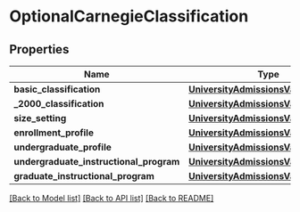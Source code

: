 # OptionalCarnegieClassification


## Properties
Name | Type | Description | Notes
------------ | ------------- | ------------- | -------------
**basic_classification** | [**UniversityAdmissionsValueModelStr**](UniversityAdmissionsValueModelStr.md) |  | [optional] 
**_2000_classification** | [**UniversityAdmissionsValueModelStr**](UniversityAdmissionsValueModelStr.md) |  | [optional] 
**size_setting** | [**UniversityAdmissionsValueModelStr**](UniversityAdmissionsValueModelStr.md) |  | [optional] 
**enrollment_profile** | [**UniversityAdmissionsValueModelStr**](UniversityAdmissionsValueModelStr.md) |  | [optional] 
**undergraduate_profile** | [**UniversityAdmissionsValueModelStr**](UniversityAdmissionsValueModelStr.md) |  | [optional] 
**undergraduate_instructional_program** | [**UniversityAdmissionsValueModelStr**](UniversityAdmissionsValueModelStr.md) |  | [optional] 
**graduate_instructional_program** | [**UniversityAdmissionsValueModelStr**](UniversityAdmissionsValueModelStr.md) |  | [optional] 

[[Back to Model list]](../README.md#documentation-for-models) [[Back to API list]](../README.md#documentation-for-api-endpoints) [[Back to README]](../README.md)


